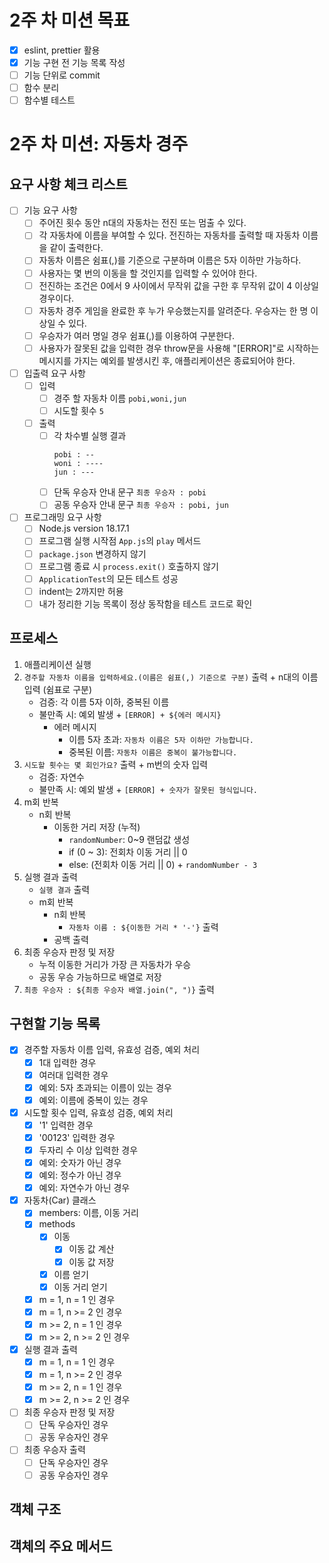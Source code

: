 # 2주 차 미션 목표

- [x] eslint, prettier 활용
- [x] 기능 구현 전 기능 목록 작성
- [ ] 기능 단위로 commit
- [ ] 함수 분리
- [ ] 함수별 테스트

# 2주 차 미션: 자동차 경주

## 요구 사항 체크 리스트

- [ ] 기능 요구 사항
  - [ ] 주어진 횟수 동안 n대의 자동차는 전진 또는 멈출 수 있다.
  - [ ] 각 자동차에 이름을 부여할 수 있다. 전진하는 자동차를 출력할 때 자동차 이름을 같이 출력한다.
  - [ ] 자동차 이름은 쉼표(,)를 기준으로 구분하며 이름은 5자 이하만 가능하다.
  - [ ] 사용자는 몇 번의 이동을 할 것인지를 입력할 수 있어야 한다.
  - [ ] 전진하는 조건은 0에서 9 사이에서 무작위 값을 구한 후 무작위 값이 4 이상일 경우이다.
  - [ ] 자동차 경주 게임을 완료한 후 누가 우승했는지를 알려준다. 우승자는 한 명 이상일 수 있다.
  - [ ] 우승자가 여러 명일 경우 쉼표(,)를 이용하여 구분한다.
  - [ ] 사용자가 잘못된 값을 입력한 경우 throw문을 사용해 "[ERROR]"로 시작하는 메시지를 가지는 예외를 발생시킨 후, 애플리케이션은 종료되어야 한다.
- [ ] 입출력 요구 사항
  - [ ] 입력
    - [ ] 경주 할 자동차 이름 `pobi,woni,jun`
    - [ ] 시도할 횟수 `5`
  - [ ] 출력
    - [ ] 각 차수별 실행 결과
      ```
      pobi : --
      woni : ----
      jun : ---
      ```
    - [ ] 단독 우승자 안내 문구 `최종 우승자 : pobi`
    - [ ] 공동 우승자 안내 문구 `최종 우승자 : pobi, jun`
- [ ] 프로그래밍 요구 사항
  - [ ] Node.js version 18.17.1
  - [ ] 프로그램 실행 시작점 `App.js`의 `play` 메서드
  - [ ] `package.json` 변경하지 않기
  - [ ] 프로그램 종료 시 `process.exit()` 호출하지 않기
  - [ ] `ApplicationTest`의 모든 테스트 성공
  - [ ] indent는 2까지만 허용
  - [ ] 내가 정리한 기능 목록이 정상 동작함을 테스트 코드로 확인

## 프로세스

1. 애플리케이션 실행
2. `경주할 자동차 이름을 입력하세요.(이름은 쉼표(,) 기준으로 구분)` 출력 + n대의 이름 입력 (쉼표로 구분)
   - 검증: 각 이름 5자 이하, 중복된 이름
   - 불만족 시: 예외 발생 + `[ERROR] + ${에러 메시지}`
     - 에러 메시지
       - 이름 5자 초과: `자동차 이름은 5자 이하만 가능합니다.`
       - 중복된 이름: `자동차 이름은 중복이 불가능합니다.`
3. `시도할 횟수는 몇 회인가요?` 출력 + m번의 숫자 입력
   - 검증: 자연수
   - 불만족 시: 예외 발생 + `[ERROR] + 숫자가 잘못된 형식입니다.`
4. m회 반복
   - n회 반복
     - 이동한 거리 저장 (누적)
       - `randomNumber`: 0~9 랜덤값 생성
       - if (0 ~ 3): 전회차 이동 거리 || 0
       - else: (전회차 이동 거리 || 0) + `randomNumber - 3`
5. 실행 결과 출력
   - `실행 결과` 출력
   - m회 반복
     - n회 반복
       - `자동차 이름 : ${이동한 거리 * '-'}` 출력
     - 공백 출력
6. 최종 우승자 판정 및 저장
   - 누적 이동한 거리가 가장 큰 자동차가 우승
   - 공동 우승 가능하므로 배열로 저장
7. `최종 우승자 : ${최종 우승자 배열.join(", ")}` 출력

## 구현할 기능 목록

- [x] 경주할 자동차 이름 입력, 유효성 검증, 예외 처리
  - [x] 1대 입력한 경우
  - [x] 여러대 입력한 경우
  - [x] 예외: 5자 초과되는 이름이 있는 경우
  - [x] 예외: 이름에 중복이 있는 경우
- [x] 시도할 횟수 입력, 유효성 검증, 예외 처리
  - [x] '1' 입력한 경우
  - [x] '00123' 입력한 경우
  - [x] 두자리 수 이상 입력한 경우
  - [x] 예외: 숫자가 아닌 경우
  - [x] 예외: 정수가 아닌 경우
  - [x] 예외: 자연수가 아닌 경우
- [x] 자동차(Car) 클래스
  - [x] members: 이름, 이동 거리
  - [x] methods
    - [x] 이동
      - [x] 이동 값 계산
      - [x] 이동 값 저장
    - [x] 이름 얻기
    - [x] 이동 거리 얻기
  - [x] m = 1, n = 1 인 경우
  - [x] m = 1, n >= 2 인 경우
  - [x] m >= 2, n = 1 인 경우
  - [x] m >= 2, n >= 2 인 경우
- [x] 실행 결과 출력
  - [x] m = 1, n = 1 인 경우
  - [x] m = 1, n >= 2 인 경우
  - [x] m >= 2, n = 1 인 경우
  - [x] m >= 2, n >= 2 인 경우
- [ ] 최종 우승자 판정 및 저장
  - [ ] 단독 우승자인 경우
  - [ ] 공동 우승자인 경우
- [ ] 최종 우승자 출력
  - [ ] 단독 우승자인 경우
  - [ ] 공동 우승자인 경우

## 객체 구조

## 객체의 주요 메서드
